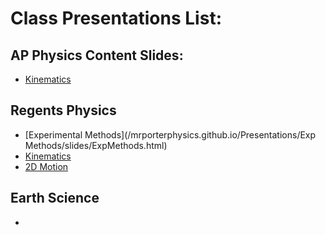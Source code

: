 # Class Presentations List:


## AP Physics Content Slides:

  - [Kinematics](/mrporterphysics.github.io/Presentations/APCVPM/talks/CVPM2024.html)

## Regents Physics 

- [Experimental Methods](/mrporterphysics.github.io/Presentations/Exp Methods/slides/ExpMethods.html)
- [Kinematics](/mrporterphysics.github.io/Presentations/APCVPM/talks/RPKinematics2024.html)
- [2D Motion](/mrporterphysics.github.io/Presentations/APCAPM/talks/twoDMotion.html)


## Earth Science

- 



